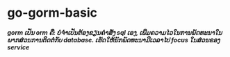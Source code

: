 # go-gorm-basic
##### gorm ເປັນ orm ຄື: ບໍ່ຈຳເປັນຕ້ອງຂຽນຄຳສັ່ງ sql ເອງ, ເພີ່ມຄວາມໄວໃນການພັດທະນາໃນພາກສ່ວນການຕິດຕໍ່ກັບ database. ເຮັດໃຫ້ນັກພັດທະນາມີເວລາໄປ focus ໃນສ່ວນຂອງ service
